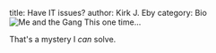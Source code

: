 title: Have IT issues?
author: Kirk J. Eby
category: Bio
![Me and the Gang This one time...][Headshot_TM]

That's a mystery I *can* solve.



[Headshot_TM]: {static}/images/Technomancer-Profile-fc.png